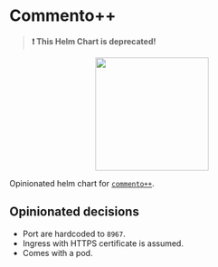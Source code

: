 # Commento++

> **:exclamation: This Helm Chart is deprecated!**

<p align="center">
  <img width="200" height="200" src="https://helm.wyrihaximus.net/images/charts/commento.svg">
</p>

Opinionated helm chart for [`commento++`](https://github.com/souramoo/commentoplusplus).

## Opinionated decisions

* Port are hardcoded to `8967`.
* Ingress with HTTPS certificate is assumed.
* Comes with a pod.

